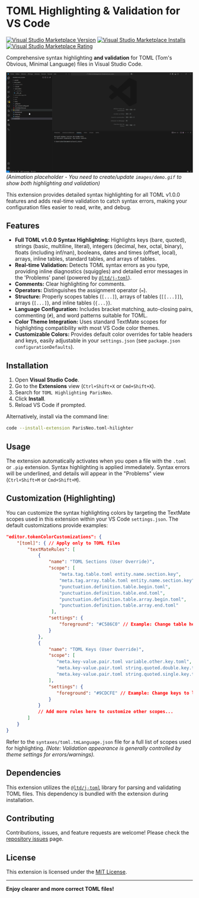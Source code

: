 # TOML Highlighting & Validation for VS Code

[![Visual Studio Marketplace Version](https://img.shields.io/visual-studio-marketplace/v/ParisNeo.toml-hilighter?style=flat-square&label=Marketplace)](https://marketplace.visualstudio.com/items?itemName=ParisNeo.toml-hilighter)
[![Visual Studio Marketplace Installs](https://img.shields.io/visual-studio-marketplace/i/ParisNeo.toml-hilighter?style=flat-square)](https://marketplace.visualstudio.com/items?itemName=ParisNeo.toml-hilighter)
[![Visual Studio Marketplace Rating](https://img.shields.io/visual-studio-marketplace/r/ParisNeo.toml-hilighter?style=flat-square)](https://marketplace.visualstudio.com/items?itemName=ParisNeo.toml-hilighter)

Comprehensive syntax highlighting **and validation** for TOML (Tom's Obvious, Minimal Language) files in Visual Studio Code.

![TOML Highlighting & Validation Demo](images/demo.gif)
*(Animation placeholder - You need to create/update `images/demo.gif` to show both highlighting and validation)*

This extension provides detailed syntax highlighting for all TOML v1.0.0 features and adds real-time validation to catch syntax errors, making your configuration files easier to read, write, and debug.

## Features

*   **Full TOML v1.0.0 Syntax Highlighting:** Highlights keys (bare, quoted), strings (basic, multiline, literal), integers (decimal, hex, octal, binary), floats (including inf/nan), booleans, dates and times (offset, local), arrays, inline tables, standard tables, and arrays of tables.
*   **Real-time Validation:** Detects TOML syntax errors as you type, providing inline diagnostics (squiggles) and detailed error messages in the 'Problems' panel (powered by [`@ltd/j-toml`](https://github.com/LongTengDao/j-toml)).
*   **Comments:** Clear highlighting for comments.
*   **Operators:** Distinguishes the assignment operator (`=`).
*   **Structure:** Properly scopes tables (`[...]`), arrays of tables (`[[...]]`), arrays (`[...]`), and inline tables (`{...}`).
*   **Language Configuration:** Includes bracket matching, auto-closing pairs, commenting (`#`), and word patterns suitable for TOML.
*   **Color Theme Integration:** Uses standard TextMate scopes for highlighting compatibility with most VS Code color themes.
*   **Customizable Colors:** Provides default color overrides for table headers and keys, easily adjustable in your `settings.json` (see `package.json` `configurationDefaults`).

## Installation

1.  Open **Visual Studio Code**.
2.  Go to the **Extensions** view (`Ctrl+Shift+X` or `Cmd+Shift+X`).
3.  Search for `TOML Highlighting ParisNeo`.
4.  Click **Install**.
5.  Reload VS Code if prompted.

Alternatively, install via the command line:
```bash
code --install-extension ParisNeo.toml-hilighter
```

## Usage

The extension automatically activates when you open a file with the `.toml` or `.pip` extension. Syntax highlighting is applied immediately. Syntax errors will be underlined, and details will appear in the "Problems" view (`Ctrl+Shift+M` or `Cmd+Shift+M`).

## Customization (Highlighting)

You can customize the syntax highlighting colors by targeting the TextMate scopes used in this extension within your VS Code `settings.json`. The default customizations provide examples:

```json
"editor.tokenColorCustomizations": {
    "[toml]": { // Apply only to TOML files
        "textMateRules": [
            {
                "name": "TOML Sections (User Override)",
                "scope": [
                    "meta.tag.table.toml entity.name.section.key",
                    "meta.tag.array.table.toml entity.name.section.key",
                    "punctuation.definition.table.begin.toml",
                    "punctuation.definition.table.end.toml",
                    "punctuation.definition.table.array.begin.toml",
                    "punctuation.definition.table.array.end.toml"
                 ],
                "settings": {
                    "foreground": "#C586C0" // Example: Change table headers to pink
                }
            },
            {
                "name": "TOML Keys (User Override)",
                "scope": [
                   "meta.key-value.pair.toml variable.other.key.toml",
                   "meta.key-value.pair.toml string.quoted.double.key.toml",
                   "meta.key-value.pair.toml string.quoted.single.key.toml"
                ],
                "settings": {
                   "foreground": "#9CDCFE" // Example: Change keys to light blue
                }
            }
            // Add more rules here to customize other scopes...
        ]
    }
}
```

Refer to the `syntaxes/toml.tmLanguage.json` file for a full list of scopes used for highlighting. *(Note: Validation appearance is generally controlled by theme settings for errors/warnings).*

## Dependencies

This extension utilizes the [`@ltd/j-toml`](https://github.com/LongTengDao/j-toml) library for parsing and validating TOML files. This dependency is bundled with the extension during installation.

## Contributing

Contributions, issues, and feature requests are welcome! Please check the [repository issues](https://github.com/ParisNeo/toml_hilighter/issues) page.

## License

This extension is licensed under the [MIT License](LICENSE).

---

**Enjoy clearer and more correct TOML files!**
